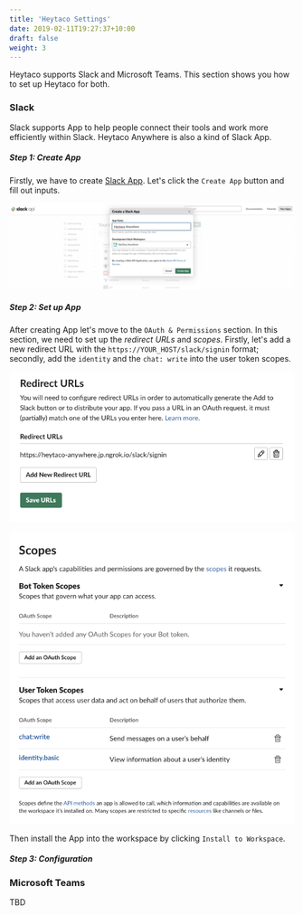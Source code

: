 ```yaml
---
title: 'Heytaco Settings'
date: 2019-02-11T19:27:37+10:00
draft: false
weight: 3
---
```


Heytaco supports Slack and Microsoft Teams. This section shows you how to set up Heytaco for both.

### Slack

Slack supports App to help people connect their tools and work more efficiently within Slack. Heytaco Anywhere is also a kind of Slack App.

##### Step 1: Create App

Firstly, we have to create [Slack App](https://api.slack.com/apps). Let's click the `Create App` button and fill out inputs.

![slack-create-app](/images/slack-create-app.png)

##### Step 2: Set up App

After creating App let's move to the `OAuth & Permissions` section. In this section, we need to set up the _redirect URLs_ and _scopes_. Firstly, let's add a new redirect URL with the `https://YOUR_HOST/slack/signin` format; secondly, add the `identity` and the `chat: write` into the user token scopes.

![slack-redirect-url](/images/slack-redirect-url.png)

![slack-scope](/images/slack-scope.png)

Then install the App into the workspace by clicking `Install to Workspace`.

##### Step 3: Configuration

### Microsoft Teams

TBD
